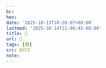 ```yaml
---
bc:
hex:
date: '2025-10-13T10:28:07+08:00'
lastmod: '2025-10-14T21:46:45-08:00'
title: 􂋷
url: 􂋷
tags: [闋]
src: DCCV
note:
---
```

